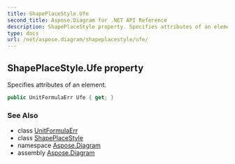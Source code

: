 ```yaml
---
title: ShapePlaceStyle.Ufe
second_title: Aspose.Diagram for .NET API Reference
description: ShapePlaceStyle property. Specifies attributes of an element
type: docs
url: /net/aspose.diagram/shapeplacestyle/ufe/
---
```

## ShapePlaceStyle.Ufe property

Specifies attributes of an element.

```csharp
public UnitFormulaErr Ufe { get; }
```

### See Also

* class [UnitFormulaErr](../../unitformulaerr/)
* class [ShapePlaceStyle](../)
* namespace [Aspose.Diagram](../../shapeplacestyle/)
* assembly [Aspose.Diagram](../../../)



